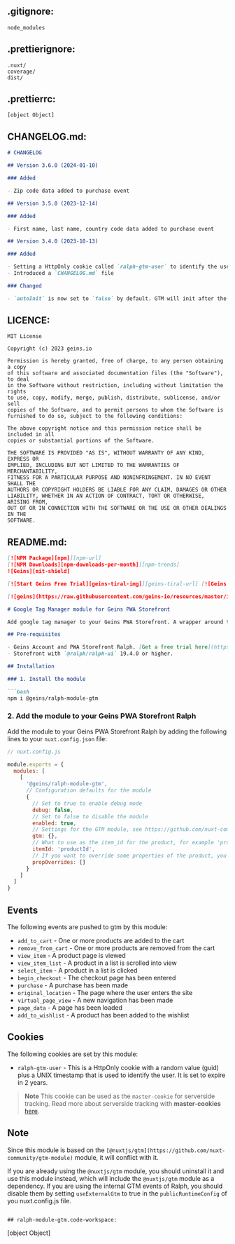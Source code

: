 
## .gitignore:
```
node_modules

```

## .prettierignore:
```
.nuxt/
coverage/
dist/

```

## .prettierrc:
```
[object Object]
```

## CHANGELOG.md:
```md
# CHANGELOG

## Version 3.6.0 (2024-01-10)

### Added

- Zip code data added to purchase event

## Version 3.5.0 (2023-12-14)

### Added

- First name, last name, country code data added to purchase event

## Version 3.4.0 (2023-10-13)

### Added

- Setting a HttpOnly cookie called `ralph-gtm-user` to identify the user, this is pushed to GTM as `ralph_user` with the `original_location` event
- Introduced a `CHANGELOG.md` file

### Changed

- `autoInit` is now set to `false` by default. GTM will init after the `original_location` event is pushed to the dataLayer.

```

## LICENCE:
```
MIT License

Copyright (c) 2023 geins.io

Permission is hereby granted, free of charge, to any person obtaining a copy
of this software and associated documentation files (the "Software"), to deal
in the Software without restriction, including without limitation the rights
to use, copy, modify, merge, publish, distribute, sublicense, and/or sell
copies of the Software, and to permit persons to whom the Software is
furnished to do so, subject to the following conditions:

The above copyright notice and this permission notice shall be included in all
copies or substantial portions of the Software.

THE SOFTWARE IS PROVIDED "AS IS", WITHOUT WARRANTY OF ANY KIND, EXPRESS OR
IMPLIED, INCLUDING BUT NOT LIMITED TO THE WARRANTIES OF MERCHANTABILITY,
FITNESS FOR A PARTICULAR PURPOSE AND NONINFRINGEMENT. IN NO EVENT SHALL THE
AUTHORS OR COPYRIGHT HOLDERS BE LIABLE FOR ANY CLAIM, DAMAGES OR OTHER
LIABILITY, WHETHER IN AN ACTION OF CONTRACT, TORT OR OTHERWISE, ARISING FROM,
OUT OF OR IN CONNECTION WITH THE SOFTWARE OR THE USE OR OTHER DEALINGS IN THE
SOFTWARE.

```

## README.md:
```md
[![NPM Package][npm]][npm-url]
[![NPM Downloads][npm-downloads-per-month]][npm-trends]
![Geins][mit-shield]

[![Start Geins Free Trial][geins-tiral-img]][geins-tiral-url] [![Geins Docs][geins-docs-img]][geins-docs-url]

[![geins](https://raw.githubusercontent.com/geins-io/resources/master/images/banners/repos/gtm.jpg)](https://www.geins.io)

# Google Tag Manager module for Geins PWA Storefront

Add google tag manager to your Geins PWA Storefront. A wrapper around the [nuxt-gtm](https://github.com/nuxt-community/gtm-module) module.

## Pre-requisites

- Geins Account and PWA Storefront Ralph. [Get a free trial here](https://www.geins.io)
- Storefront with `@ralph/ralph-ui` 19.4.0 or higher.

## Installation

### 1. Install the module

```bash
npm i @geins/ralph-module-gtm
```

### 2. Add the module to your Geins PWA Storefront Ralph

Add the module to your Geins PWA Storefront Ralph by adding the following lines to your `nuxt.config.json` file:

```javascript
// nuxt.config.js

module.exports = {
  modules: [
    [
      '@geins/ralph-module-gtm',
      // Configuration defaults for the module
      {
        // Set to true to enable debug mode
        debug: false,
        // Set to false to disable the module
        enabled: true,
        // Settings for the GTM module, see https://github.com/nuxt-community/gtm-module for more information
        gtm: {},
        // What to use as the item_id for the product, for example 'productId' or 'articleNumber'
        itemId: 'productId',
        // If you want to override some properties of the product, you can do so here , for example: [{ override: 'price_campaign', name: 'green_price' }]
        propOverrides: []
      }
    ]
  ]
}
```

## Events

The following events are pushed to gtm by this module:

- `add_to_cart` - One or more products are added to the cart
- `remove_from_cart` - One or more products are removed from the cart
- `view_item` - A product page is viewed
- `view_item_list` - A product in a list is scrolled into view
- `select_item` - A product in a list is clicked
- `begin_checkout` - The checkout page has been entered
- `purchase` - A purchase has been made
- `original_location` - The page where the user enters the site
- `virtual_page_view` - A new navigation has been made
- `page_data` - A page has been loaded
- `add_to_wishlist` - A product has been added to the wishlist

## Cookies

The following cookies are set by this module:

- `ralph-gtm-user` - This is a HttpOnly cookie with a random value (guid) plus a UNIX timestamp that is used to identify the user. It is set to expire in 2 years.

>**Note**
> This cookie can be used as the `master-cookie` for serverside tracking. Read more about serverside tracking with **master-cookies** [here](https://stape.io/blog/increase-first-party-cookie-lifetime-set-by-a-third-party-ip).

## Note

Since this module is based on the `[@nuxtjs/gtm](https://github.com/nuxt-community/gtm-module)` module, it will conflict with it.

If you are already using the `@nuxtjs/gtm` module, you should uninstall it and use this module instead, which will include the `@nuxtjs/gtm` module as a dependency. If you are using the internal GTM events of Ralph, you should disable them by setting `useExternalGtm` to true in the `publicRuntimeConfig` of you nuxt.config.js file.

[npm]: https://img.shields.io/npm/v/@geins/ralph-module-gtm
[npm-url]: https://www.npmjs.com/package/@geins/ralph-module-gtm
[npm-downloads-per-month]: https://img.shields.io/npm/dm/@geins/ralph-module-gtm.svg
[npm-trends]: https://npmtrends.com/@geins/ralph-module-gtm
[geins-docs-url]: https://docs.geins.io
[geins-docs-img]: https://img.shields.io/endpoint?url=https://raw.githubusercontent.com/geins-io/resources/master/sheilds/geins-docs-read-v3.json
[geins-tiral-url]: https://www.geins.io
[geins-tiral-img]: https://img.shields.io/endpoint?url=https://raw.githubusercontent.com/geins-io/resources/master/sheilds/geins-fee-tiral.json
[mit-shield]: https://img.shields.io/badge/license-MIT-green
[mit-url]: https://en.wikipedia.org/wiki/MIT_License

```

## ralph-module-gtm.code-workspace:
```
[object Object]
```
